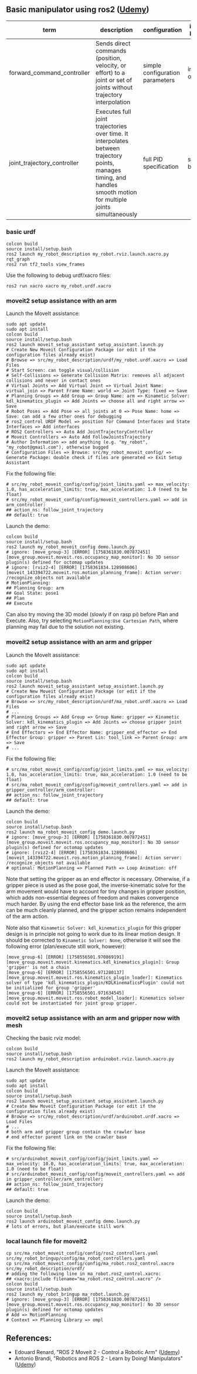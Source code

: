 ## Basic manipulator using ros2 (<a href="https://www.udemy.com/course/ros2-moveit2/">Udemy</a>)

| term | description | configuration | interrupt handling | MoveIt compatibility |
| - | - | - | - | - |
| forward_command_controller | Sends direct commands (position, velocity, or effort) to a joint or set of joints without trajectory interpolation | simple configuration parameters | immediate overwrite | does work with MoveIt |
| joint_trajectory_controller | Executes full joint trajectories over time. It interpolates between trajectory points, manages timing, and handles smooth motion for multiple joints simultaneously | full PID specification | smooth blending | preferred by MoveIt |

### basic urdf 

    colcon build
    source install/setup.bash
    ros2 launch my_robot_description my_robot.rviz.launch.xacro.py
    rqt_graph
    ros2 run tf2_tools view_frames

Use the following to debug urdf/xacro files:

    ros2 run xacro xacro my_robot.urdf.xacro 

### moveit2 setup assistance with an arm

Launch the MoveIt assistance:

    sudo apt update
    sudo apt install
    colcon build
    source install/setup.bash
    ros2 launch moveit_setup_assistant setup_assistant.launch.py
    # Create New Moveit Configuration Package (or edit if the configuration files already exist)
    # Browse => src/my_robot_description/urdf/my_robot.urdf.xacro => Load Files
    # Start Screen: can toggle visual/collision
    # Self-Collisions => Generate Collision Matrix: removes all adjacent collisions and never in contact ones
    # Virtual Joints => Add Virtual Joint => Virtual Joint Name: virtual_join => Parent Frame Name: world => Joint Type: fixed => Save
    # Planning Groups => Add Group => Group Name: arm => Kinametic Solver: kdl_kinematics_plugin => Add Joints => choose all and right arrow => Save
    # Robot Poses => Add Pose => all joints at 0 => Pose Name: home => Save: can add a few other ones for debugging
    # ros2_control URDF Model => position for Command Interfaces and State Interfaces => Add interfaces
    # ROS2 Controllers => Auto Add JointTrajectoryController
    # Moveit Controllers => Auto Add FollowJointsTrajectory
    # Author Information => add anything (e.g. "my_robot", "my_robot@gmail.com"), otherwise bugged
    # Configuration Files => Browse: src/my_robot_moveit_config/ => Generate Package: double check if files are generated => Exit Setup Assistant

Fix the following file:

    # src/my_robot_moveit_config/config/joint_limits.yaml => max_velocity: 1.0, has_acceleration_limits: true, max_acceleration: 1.0 (need to be float)
    # src/my_robot_moveit_config/config/moveit_controllers.yaml => add in arm_controller: 
    ## action_ns: follow_joint_trajectory
    ## default: true

Launch the demo:

    colcon build
    source install/setup.bash
    ros2 launch my_robot_moveit_config demo.launch.py
    # ignore: [move_group-3] [ERROR] [1758361830.007872451] [move_group.moveit.moveit.ros.occupancy_map_monitor]: No 3D sensor plugin(s) defined for octomap updates
    # ignore: [rviz2-4] [ERROR] [1758361834.128908606] [moveit_143394722.moveit.ros.motion_planning_frame]: Action server: /recognize_objects not available
    # MotionPlanning:
    ## Planning Group: arm
    ## Goal State: pose1
    ## Plan
    ## Execute

Can also try moving the 3D model (slowly if on rasp pi) before Plan and Execute. Also, try selecting ``MotionPlanning:Use Cartesian Path``, where planning may fail due to the solution not existing.

### moveit2 setup assistance with an arm and gripper

Launch the MoveIt assistance:

    sudo apt update
    sudo apt install
    colcon build
    source install/setup.bash
    ros2 launch moveit_setup_assistant setup_assistant.launch.py
    # Create New Moveit Configuration Package (or edit if the configuration files already exist)
    # Browse => src/my_robot_description/urdf/ma_robot.urdf.xacro => Load Files
    # ...
    # Planning Groups => Add Group => Group Name: gripper => Kinametic Solver: kdl_kinematics_plugin => Add Joints => choose gripper joint and right arrow => Save
    # End Effectors => End Effector Name: gripper_end_effector => End Effector Group: gripper => Parent Lin: tool_link => Parent Group: arm => Save
    # ...
    
Fix the following file:

    # src/ma_robot_moveit_config/config/joint_limits.yaml => max_velocity: 1.0, has_acceleration_limits: true, max_acceleration: 1.0 (need to be float)
    # src/ma_robot_moveit_config/config/moveit_controllers.yaml => add in gripper_controller/arm_controller: 
    ## action_ns: follow_joint_trajectory
    ## default: true

Launch the demo:

    colcon build
    source install/setup.bash
    ros2 launch ma_robot_moveit_config demo.launch.py
    # ignore: [move_group-3] [ERROR] [1758361830.007872451] [move_group.moveit.moveit.ros.occupancy_map_monitor]: No 3D sensor plugin(s) defined for octomap updates
    # ignore: [rviz2-4] [ERROR] [1758361834.128908606] [moveit_143394722.moveit.ros.motion_planning_frame]: Action server: /recognize_objects not available
    # optional: MotionPlanning => Planned Path => Loop Animation: off

Note that setting the gripper as an end effector is necessary. Otherwise, if a gripper piece is used as the pose goal, the inverse-kinematic solve for the arm movement would have to account for tiny changes in gripper position, which adds non-essential degrees of freedom and makes convergence much harder. By using the end effector base link as the reference, the arm can be much cleanly planned, and the gripper action remains independent of the arm action.

Note also that ``Kinametic Solver: kdl_kinematics_plugin`` for this gripper design is in principle not going to work due to its linear motion design. It should be corrected to ``Kinametic Solver: None``, otherwise it will see the following error (plan/execute still work, however):

    [move_group-6] [ERROR] [1758556501.970869191] [move_group.moveit.moveit.kinematics.kdl_kinematics_plugin]: Group 'gripper' is not a chain
    [move_group-6] [ERROR] [1758556501.971280137] [move_group.moveit.moveit.ros.kinematics_plugin_loader]: Kinematics solver of type 'kdl_kinematics_plugin/KDLKinematicsPlugin' could not be initialized for group 'gripper'
    [move_group-6] [ERROR] [1758556501.971634545] [move_group.moveit.moveit.ros.robot_model_loader]: Kinematics solver could not be instantiated for joint group gripper.

### moveit2 setup assistance with an arm and gripper now with mesh

Checking the basic rviz model:

    colcon build
    source install/setup.bash
    ros2 launch my_robot_description arduinobot.rviz.launch.xacro.py

Launch the MoveIt assistance:

    sudo apt update
    sudo apt install
    colcon build
    source install/setup.bash
    ros2 launch moveit_setup_assistant setup_assistant.launch.py
    # Create New Moveit Configuration Package (or edit if the configuration files already exist)
    # Browse => src/my_robot_description/urdf/arduinobot.urdf.xacro => Load Files
    # ...
    # both arm and gripper group contain the crawler base
    # end effector parent link on the crawler base
    
Fix the following file:

    # src/arduinobot_moveit_config/config/joint_limits.yaml => max_velocity: 10.0, has_acceleration_limits: true, max_acceleration: 1.0 (need to be float)
    # src/arduinobot_moveit_config/config/moveit_controllers.yaml => add in gripper_controller/arm_controller: 
    ## action_ns: follow_joint_trajectory
    ## default: true

Launch the demo:

    colcon build
    source install/setup.bash
    ros2 launch arduinobot_moveit_config demo.launch.py
    # lots of errors, but plan/execute still work
 
### local launch file for moveit2
    
    cp src/ma_robot_moveit_config/config/ros2_controllers.yaml src/my_robot_bringup/config/ma_robot_controllers.yaml
    cp src/ma_robot_moveit_config/config/ma_robot.ros2_control.xacro src/my_robot_description/urdf/
    # adding the following line in ma_robot.ros2_control.xacro:
    ## <xacro:include filename="ma_robot.ros2_control.xacro" />
    colcon build
    source install/setup.bash
    ros2 launch my_robot_bringup ma_robot.launch.py
    # ignore: [move_group-3] [ERROR] [1758361830.007872451] [move_group.moveit.moveit.ros.occupancy_map_monitor]: No 3D sensor plugin(s) defined for octomap updates
    # Add => MotionPlanning
    # Context => Planning Library => ompl
    
## References:
- Edouard Renard, "ROS 2 Moveit 2 - Control a Robotic Arm" (<a href="https://www.udemy.com/course/ros2-moveit2/">Udemy</a>)
- Antonio Brandi, "Robotics and ROS 2 - Learn by Doing! Manipulators" (<a href="https://www.udemy.com/course/robotics-and-ros-2-learn-by-doing-manipulators/">Udemy</a>)
